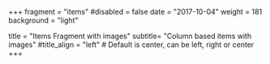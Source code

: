 +++
fragment = "items"
#disabled = false
date = "2017-10-04"
weight = 181
background = "light"

title = "Items Fragment with images"
subtitle= "Column based items with images"
#title_align = "left" # Default is center, can be left, right or center
+++
